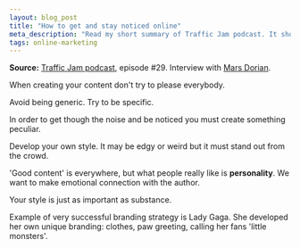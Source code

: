 ```yaml
---
layout: blog_post
title: "How to get and stay noticed online"
meta_description: "Read my short summary of Traffic Jam podcast. It shows how to get noticed online by creating unique and personal content."
tags: online-marketing
---
```


**Source:** [Traffic Jam podcast](http://www.veravo.com/content-marketing-2/tj-29-mars-dorian/), episode #29. Interview with [Mars Dorian](http://www.marsdorian.com/).

When creating your content don't try to please everybody.

Avoid being generic. Try to be specific.

In order to get though the noise and be noticed you must create something peculiar.

Develop your own style. It may be edgy or weird but it must stand out from the crowd.

'Good content' is everywhere, but what people really like is **personality**. We want to make emotional connection with the author.

Your style is just as important as substance.

Example of very successful branding strategy is Lady Gaga. She developed her own unique branding: clothes, paw greeting, calling her fans 'little monsters'.
